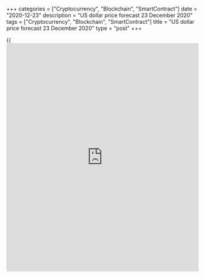 +++
categories = ["Cryptocurrency", "Blockchain", "SmartContract"]
date = "2020-12-23"
description = "US dollar price forecast 23 December 2020"
tags = ["Cryptocurrency", "Blockchain", "SmartContract"]
title = "US dollar price forecast 23 December 2020"
type = "post"
+++

{{<iframe id="large-banner" src="https://www.bounty.group/#slide=5.0" width="100%" height="600" scrolling="no" style="border: 0px solid rgb(216, 221, 230); border-radius: 3px;">}}

2020-12-23

2020-12-23

Dollar is humiliated. EURUSD forecast 23.12.2020Dmitri Demidenko

The 45th President of the United States demands Congress to reconsider
the $900 billion bill it has passed and threatens not to sign it. How
will this affect the dynamics of [EURUSD][1]? Let's discuss this and
create a trading plan.

## Weekly US dollar fundamental forecast

Many traders prefer technical analysis to fundamental analysis not
because they trust the charts. In their opinion, fundamental analysis is
just too complex. Indeed, after Congress approved an $892 billion fiscal
stimulus, Capital Economics and Oxford Economics raised their forecasts
for US GDP for 2021 by 0.5-1 percentage points, the IMF warned that due
to the spread of COVID-19 in Europe it will be forced to lower its
eurozone GDP estimates, yet the forecast for [EURUSD][1] is still
bullish! Donald Trump threatens not to sign the fiscal stimulus bill,
thus depriving the economy of financial aid, but the greenback is
rising. Finally, rumours are heard in the market that if Joe Biden and
Janet Yellen abandon their strong dollar policies, the USD Index will
skyrocket. Where is the logic? In fact, fundamental analysis is simple.

In times of recession and in the post-crisis period, [investor](https://www.fintechee.com/tutorial-for-forex-trading/investor-mode/)s have a
heightened sense of global risk appetite, so all events should be viewed
through the [S&P 500][2] perspective and the inverse correlation of the
stock index with the US dollar. If the US economy accelerates thanks to
the new fiscal stimulus, it would be good [news](https://www.letsplayfx.com/blog/forex-news-website/) for stocks but bad [news](https://www.letsplayfx.com/blog/forex-news-website/)
for the greenback as a safe-haven asset. When Donald Trump brings
confusion with his intention not to sign the bill approved by the
Congress, the [S&P 500][2] falls and pulls [EURUSD][1] down with it. The
White House's abandonment of the strong dollar [policy](https://www.fintechee.com/policy/) will be a blow to
the financial markets that are used to it. Now let's wait for the
correction of stock indices and the strengthening of the dollar. It's
simple, isn't it?

As for the IMF warnings about the reduction of forecasts for the
eurozone GDP for 2020 (-8.3%) and 2021 (+ 5.2%) due to the spread of
COVID-19 in the Old World, this is a matter of the euro, not the US
dollar. Investors firmly believe in the victory over the pandemic with
vaccines, in the acceleration of the global economy and international
trade next year. Well, forecasts may be adjusted both for the worse and
for the better.

### IMF GDP Forecasts for 2020

 _Source: Bloomberg._

Despite the loud statements of Donald Trump who called the fiscal
stimulus bill a disgrace and demanded to increase checks for Americans
from $600 to $2,000, many [investor](https://www.fintechee.com/tutorial-for-forex-trading/investor-mode/)s consider the 45th President's trick
as a show-off. At the same time, the quiet reaction of the [S&P 500][2]
indicates that financial markets are confident that the document will be
signed.

The same can be said about Brexit, which, along with the global risk
appetite, is currently the key driver of [EURUSD][1] price changes. The
EU's chief negotiator Michel Barnier calls Britain's proposal that it
should have 35-60% of the €650 million in European fishermen's revenues
unacceptable, but the pound is not falling. It looks like [investor](https://www.fintechee.com/tutorial-for-forex-trading/investor-mode/)s
continue to believe in a last-minute trade.

### Trading plan for [EURUSD][1] for the week

The second attempt of [EURUSD][1] to consolidate above the previously
indicated resistance at 1.224-1.2245 was not successful. Will there be a
third time? Or will the market decide to calm down on the eve of
Christmas and go into short-term consolidation in the range of
1.2085-1.2245? In my opinion, the latter option is more likely. Time to
relax?







## Price chart of EURUSD in real time mode

The content of this article reflects the author’s opinion and does not
necessarily reflect the official position of LiteForex. The material
published on this page is provided for informational purposes only and
should not be considered as the provision of investment advice for the
purposes of Directive 2004/39/EC.

Rate this article:

{{value}}

( {{count}} {{title}} )

   1. my.liteforex.com/trading/chart?symbol=EURUSD&returnUrl=true
   2. my.liteforex.com/trading/chart?symbol=SPX&returnUrl=true